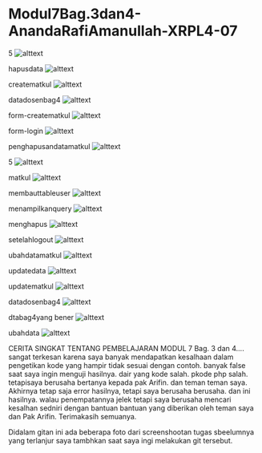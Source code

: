 # Modul7Bag.3dan4-AnandaRafiAmanullah-XRPL4-07

5
![alttext](https://github.com/Anandarafi/Modul7Bag.3dan4-AnandaRafiAmanullah-XRPL4-07/blob/master/5.PNG)

hapusdata
![alttext](https://github.com/Anandarafi/Modul7Bag.3dan4-AnandaRafiAmanullah-XRPL4-07/blob/master/berhasilhapusdatamatkul.PNG)

creatematkul
![alttext](https://github.com/Anandarafi/Modul7Bag.3dan4-AnandaRafiAmanullah-XRPL4-07/blob/master/createMatkul.PNG)

datadosenbag4
![alttext](https://github.com/Anandarafi/Modul7Bag.3dan4-AnandaRafiAmanullah-XRPL4-07/blob/master/datadosen.bag4.PNG)

form-creatematkul
![alttext](https://github.com/Anandarafi/Modul7Bag.3dan4-AnandaRafiAmanullah-XRPL4-07/blob/master/form-createMatkul.PNG)

form-login
![alttext](https://github.com/Anandarafi/Modul7Bag.3dan4-AnandaRafiAmanullah-XRPL4-07/blob/master/form-login.PNG)

penghapusandatamatkul
![alttext](https://github.com/Anandarafi/Modul7Bag.3dan4-AnandaRafiAmanullah-XRPL4-07/blob/master/hasilpenghapusandatamatkul.PNG)

5
![alttext](https://github.com/Anandarafi/Modul7Bag.3dan4-AnandaRafiAmanullah-XRPL4-07/blob/master/5.PNG)

matkul
![alttext](https://github.com/Anandarafi/Modul7Bag.3dan4-AnandaRafiAmanullah-XRPL4-07/blob/master/matkul.PNG)

membauttableuser
![alttext](https://github.com/Anandarafi/Modul7Bag.3dan4-AnandaRafiAmanullah-XRPL4-07/blob/master/membuattableuser.PNG)

menampilkanquery
![alttext](https://github.com/Anandarafi/Modul7Bag.3dan4-AnandaRafiAmanullah-XRPL4-07/blob/master/query%20menampilkan.PNG)

menghapus
![alttext](https://github.com/Anandarafi/Modul7Bag.3dan4-AnandaRafiAmanullah-XRPL4-07/blob/master/readmatkul..%20menghapus.PNG)

setelahlogout
![alttext](https://github.com/Anandarafi/Modul7Bag.3dan4-AnandaRafiAmanullah-XRPL4-07/blob/master/setelahlogout.PNG)

ubahdatamatkul
![alttext](https://github.com/Anandarafi/Modul7Bag.3dan4-AnandaRafiAmanullah-XRPL4-07/blob/master/ubdahdatamatkul.PNG)

updatedata
![alttext](https://github.com/Anandarafi/Modul7Bag.3dan4-AnandaRafiAmanullah-XRPL4-07/blob/master/updateData.PNG)

updatematkul
![alttext](https://github.com/Anandarafi/Modul7Bag.3dan4-AnandaRafiAmanullah-XRPL4-07/blob/master/updatematkul.PNG)

datadosenbag4
![alttext](https://github.com/Anandarafi/Modul7Bag.3dan4-AnandaRafiAmanullah-XRPL4-07/blob/master/datadosen.bag4.PNG)

dtabag4yang bener
![alttext](https://github.com/Anandarafi/Modul7Bag.3dan4-AnandaRafiAmanullah-XRPL4-07/blob/master/datadosen.bag4%20-%20Copy.PNG)

ubahdata
![alttext](https://github.com/Anandarafi/Modul7Bag.3dan4-AnandaRafiAmanullah-XRPL4-07/blob/master/newubahdata.PNG)





CERITA SINGKAT TENTANG PEMBELAJARAN MODUL 7 Bag. 3 dan 4....
sangat terkesan karena saya banyak mendapatkan kesalhaan dalam pengetikan kode yang hampir tidak sesuai dengan contoh. banyak false saat saya ingin menguji hasilnya. dair yang kode salah. pkode php salah. tetapisaya berusaha bertanya kepada pak Arifin. dan teman teman saya.
Akhirnya tetap saja error hasilnya, tetapi saya berusaha berusaha. dan ini hasilnya. walau penempatannya jelek tetapi saya berusaha mencari kesalhan sedniri dengan bantuan bantuan yang diberikan oleh teman saya dan Pak Arifin. Terimakasih semuanya.

Didalam gitan ini ada beberapa foto dari screenshootan tugas sbeelumnya yang terlanjur saya tambhkan saat saya ingi melakukan git tersebut.

